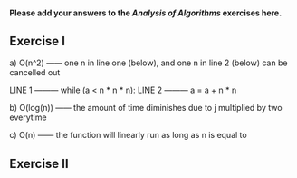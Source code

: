 #### Please add your answers to the ***Analysis of  Algorithms*** exercises here.

## Exercise I

a) O(n^2)  —— one n in line one (below), and one n in line 2 (below) can be cancelled out

LINE 1 ——— while (a < n * n * n):
LINE 2 ———      a = a + n * n


b) O(log(n)) —— the amount of time diminishes due to j multiplied by two everytime


c) O(n) —— the function will linearly run as long as n is equal to

## Exercise II


